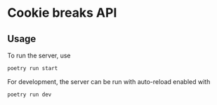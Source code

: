 # Cookie breaks API

## Usage

To run the server, use

```sh
poetry run start
```

For development, the server can be run with auto-reload enabled with

```sh
poetry run dev
```
